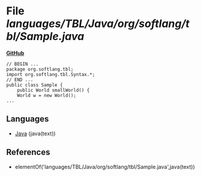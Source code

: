 # File _languages/TBL/Java/org/softlang/tbl/Sample.java_
**[GitHub](https://github.com/softlang/yas/blob/master/languages/TBL/Java/org/softlang/tbl/Sample.java)**
```
// BEGIN ...
package org.softlang.tbl;
import org.softlang.tbl.Syntax.*;
// END ...
public class Sample {
    public World smallWorld() {
	World w = new World();
...
```

## Languages
* [Java](../languages/Java.md) (java(text))

## References
* elementOf('languages/TBL/Java/org/softlang/tbl/Sample.java',java(text))
